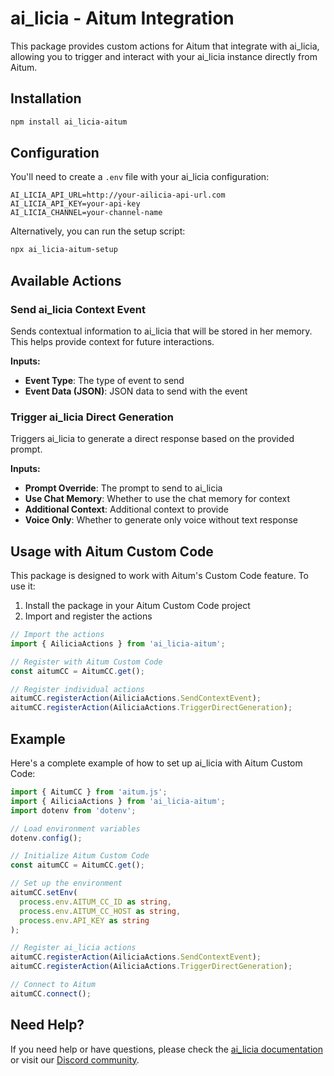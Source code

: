 # ai_licia - Aitum Integration

This package provides custom actions for Aitum that integrate with ai_licia, allowing you to trigger and interact with your ai_licia instance directly from Aitum.

## Installation

```bash
npm install ai_licia-aitum
```

## Configuration

You'll need to create a `.env` file with your ai_licia configuration:

```
AI_LICIA_API_URL=http://your-ailicia-api-url.com
AI_LICIA_API_KEY=your-api-key
AI_LICIA_CHANNEL=your-channel-name
```

Alternatively, you can run the setup script:

```bash
npx ai_licia-aitum-setup
```

## Available Actions

### Send ai_licia Context Event

Sends contextual information to ai_licia that will be stored in her memory. This helps provide context for future interactions.

**Inputs:**
- **Event Type**: The type of event to send
- **Event Data (JSON)**: JSON data to send with the event

### Trigger ai_licia Direct Generation

Triggers ai_licia to generate a direct response based on the provided prompt.

**Inputs:**
- **Prompt Override**: The prompt to send to ai_licia
- **Use Chat Memory**: Whether to use the chat memory for context
- **Additional Context**: Additional context to provide
- **Voice Only**: Whether to generate only voice without text response

## Usage with Aitum Custom Code

This package is designed to work with Aitum's Custom Code feature. To use it:

1. Install the package in your Aitum Custom Code project
2. Import and register the actions

```typescript
// Import the actions
import { AiliciaActions } from 'ai_licia-aitum';

// Register with Aitum Custom Code
const aitumCC = AitumCC.get();

// Register individual actions
aitumCC.registerAction(AiliciaActions.SendContextEvent);
aitumCC.registerAction(AiliciaActions.TriggerDirectGeneration);
```

## Example

Here's a complete example of how to set up ai_licia with Aitum Custom Code:

```typescript
import { AitumCC } from 'aitum.js';
import { AiliciaActions } from 'ai_licia-aitum';
import dotenv from 'dotenv';

// Load environment variables
dotenv.config();

// Initialize Aitum Custom Code
const aitumCC = AitumCC.get();

// Set up the environment
aitumCC.setEnv(
  process.env.AITUM_CC_ID as string,
  process.env.AITUM_CC_HOST as string,
  process.env.API_KEY as string
);

// Register ai_licia actions
aitumCC.registerAction(AiliciaActions.SendContextEvent);
aitumCC.registerAction(AiliciaActions.TriggerDirectGeneration);

// Connect to Aitum
aitumCC.connect();
```

## Need Help?

If you need help or have questions, please check the [ai_licia documentation](https://ai-licia.com/docs) or visit our [Discord community](https://discord.gg/ailicia).